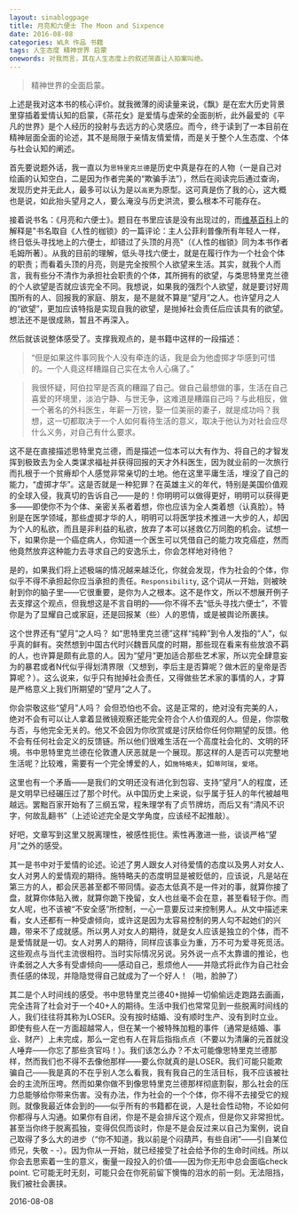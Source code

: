 ```yaml
---
layout: sinablogpage
title: 月亮和六便士 The Moon and Sixpence
date: 2016-08-08
categories: WLR 作品 书籍
tags: 人生态度 精神世界 启蒙
onewords: 对我而言，其在人生态度上的叙述简直让人拍案叫绝。
---
```

> 精神世界的全面启蒙。

上述是我对这本书的核心评价。就我微薄的阅读量来说，《飘》是在宏大历史背景里穿插着爱情认知的启蒙，《茶花女》是爱情与虚荣的全面剖析，此外最爱的《平凡的世界》是个人经历的投射与去远方的心灵感应。而今，终于读到了一本目前在精神层面全面的论述，其不是局限于亲情友情爱情，而是关于整个人生态度、个体与社会认知的阐述。

首先要说题外话，我一直以为`思特里克兰德`是历史中真是存在的人物（一是自己对绘画的认知空白，二是因为作者完美的“欺骗手法”），然后在阅读完后通过查询，发现历史并无此人，最多可以认为是以`高更`为原型。这可真是伤了我的心，这大概也是说，如此抬头望月之人，要么淹没与历史洪流，要么根本不可能存在。

接着说书名：《月亮和六便士》。题目在书里应该是没有出现过的，而[维基百科](https://zh.wikipedia.org/wiki/%E6%9C%88%E4%BA%AE%E5%92%8C%E5%85%AD%E4%BE%BF%E5%A3%AB)上的解释是"书名取自《人性的枷锁》的一篇评论：主人公菲利普像所有年轻人一样，终日低头寻找地上的六便士，却错过了头顶的月亮"（《人性的枷锁》同为本书作者毛姆所著）。从我的目前的理解，低头寻找六便士，就是在履行作为一个社会个体的职责；而看着头顶的月亮，则是完全按照个人欲望来生活。其实，就我个人而言，我有些分不清作为承担社会职责的个体，其所拥有的欲望，与类思特里克兰德的个人欲望是否就应该完全不同。我想说，如果我的强烈个人欲望，就是要讨好周围所有的人、回报我的家庭、朋友，是不是就不算是“望月”之人。也许望月之人的“欲望”，更加应该特指是实现自我的欲望，是抛掉社会责任后应该具有的欲望。想法还不是很成熟，暂且不再深入。

然后就该说整体感受了。支撑我观点的，是书籍中这样的一段描述：

> “但是如果这件事同我个人没有牵连的话，我是会为他虚掷才华感到可惜的。一个人竟这样糟蹋自己实在太令人心痛了。”

> 我很怀疑，阿伯拉罕是否真的糟蹋了自己。做自己最想做的事，生活在自己喜爱的环境里，淡泊宁静、与世无争，这难道是糟蹋自己吗？与此相反，做一个著名的外科医生，年薪一万镑，娶一位美丽的妻子，就是成功吗？我想，这一切都取决于一个人如何看待生活的意义，取决于他认为对社会应尽什么义务，对自己有什么要求。

这不是在直接描述思特里克兰德，而是描述一位本可以大有作为、将自己的才智发挥到极致去为全人类谋求福祉并获得回报的天才外科医生，因为就业前的一次旅行而扎根于一个贫瘠却个人感觉非常亲切的土地。他在这里平庸生活，埋没了自己的能力，“虚掷才华”。这是否就是一种犯罪？在英雄主义的年代，特别是美国价值观的全球入侵，我真切的告诉自己——是的！你明明可以做得更好，明明可以获得更多——即使你不为个体、亲密关系者着想，你也应该为全人类着想（认真脸）。特别是在医学领域，那些虚掷才华的人，明明可以将医学技术推进一大步的人，却因为个人的私欲，而且是非利益的私欲，放弃了本可以拯救亿万同胞的机会。试想一下，如果你是一个癌症病人，你知道一个医生可以凭借自己的能力攻克癌症，然而他竟然放弃这种能力去寻求自己的安逸乐土，你会怎样地对待他？

是的，如果我们将上述极端的情况越来越泛化，你就会发现，作为社会的个体，你似乎不得不承担起你应当承担的责任。`Responsibility`, 这个词从一开始，则被映射到你的脑子里——它很重要，是你为人之根本。这不是作文，所以不想展开例子去支撑这个观点，但我想这是不言自明的——你不得不去“低头寻找六便士”，不管你是为了显耀自己或家庭，还是回报某（些）人的恩情，或是被舆论所裹挟。

这个世界还有“望月”之人吗？ 如“思特里克兰德”这样“纯粹”到令人发指的“人”，似乎真的鲜有。突然想到中国古代时兴魏晋风度的时期，那些现在看来有些放浪不羁的人，也许算是颇有此意的人。因为“望月”更加适合那些艺术家，所以完全肆意妄为的暴君或者N代似乎得划清界限（又想到，李后主是否算呢？做木匠的皇帝是否算呢？）。这么说来，似乎只有抛掉社会责任，又得做些艺术家的事情的人，才算是严格意义上我们所期望的“望月”之人了。

你会崇敬这些“望月”人吗？ 会但恐怕也不会。这是正常的，绝对没有完美的人，绝对不会有可以让人拿着显微镜观察还能完全符合个人价值观的人。但是，你崇敬与否，与他完全无关的。他又不会因为你欣赏或是讨厌给你任何你期望的反馈。他不会有任何社会定义的反馈链。所以他们很难生活在一个高度社会化的、文明的环境。书中思特里克兰德在伦敦遭人厌恶就是一个展现。那这样的人是否可以完整地生活呢？比较难，需要有一个完全博爱的人，如`施特略夫`，如`蒂阿瑞`，`爱塔`。

这里也有一个矛盾——是我们的文明还没有进化到包容、支持“望月”人的程度，还是文明早已经碾压过了那个时代。从中国历史上来说，似乎属于狂人的年代被越甩越远。罢黜百家开始有了三纲五常，程朱理学有了贞节牌坊，而后又有“清风不识字，何故乱翻书”（上述论述完全是文学角度，应该经不起推敲）。

好吧，文章写到这里又脱离理性，被感性扼住。索性再激进一些，谈谈严格“望月”之外的感受。

其一是书中对于爱情的论述。论述了男人跟女人对待爱情的态度以及男人对女人、女人对男人的爱情观的期待。施特略夫的态度明显是被贬低的，应该说，凡是站在第三方的人，都会厌恶甚至都不带同情。姿态太低真不是一件对的事，就算你接了盘，就算你体贴入微，就算你跪下挽留，女人也丝毫不会在意，甚至看轻于你。而女人呢，也不该被“不安全感”所控制，一心一意要反过来控制男人。从文中描述来看，女人还都有一种受虐倾向，或许这是因为太容易控制的男人勾不起她们的兴趣，带来不了成就感。所以男人对女人的期待，就是女人应该是独立的个体，而不是爱情就是一切。女人对男人的期待，同样应该事业为重，万不可为爱寻死觅活。这些观点与当代主流很相符。当时实际情况另说。另外说一点不太靠谱的推论，也许柔弱之人大多有受虐倾向——感动自己，惹烦他人——并隐式将此作为自己社会责任感的体现，并隐隐觉得自己就成为了一个好人！（啪，脸肿了）

其二是个人时间线的感受。书中思特里克兰德40+抛掉一切偷偷远走跑路去画画，完全违背了社会对于一个40+人的期待。生活中我们也常常见到一些脱离时间线的人，我们往往将其称为LOSER。没有按时结婚、没有顺时生产、没有到时立业。即使有些人在一方面超越常人，但在某一个被特殊加粗的事件（通常是结婚、事业、财产）上未完成，那么一定也有人在背后指指点点（不要以为清廉的元首就没人唾弃——你忘了那些贪官吗！）。我们该怎么办？不太可能像思特里克兰德那样，然而我们也不得不去像他那样——要么你就真的是LOSER。我们可能只能欺骗自己——我是真的不在乎别人怎么看我，我有我自己的生活目标，我不应该被社会的主流所压垮。然而如果你做不到像思特里克兰德那样彻底割裂，那么社会的压力总能够给你带来伤害。没有办法，作为社会的一个个体，你不得不去接受它的规则。就像我最近体会到的——似乎所有的书籍都在说，人是社会性动物，不论如何你都得与人沟通。如果你有自闭，你是不是会排斥这个观点，但是你又非常担忧。甚至当你终于脱离孤独，变得侃侃而谈时，你是不是会反过来以自己为案例，说自己取得了多么大的进步（“你不知道，我以前是个闷葫芦，有些自闭”——引自某位师兄，失敬 - -）。因为你从一开始，就已经接受了社会给予你的生命时间线。所以你会去思索着一生的意义，衡量一段投入的价值——因为你无形中总会面临check point. 它可能无时无刻，可能只会在你死前留下懊悔的泪水的前一刻。无法阻挡，我们被社会裹挟。


2016-08-08